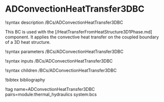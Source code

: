 # ADConvectionHeatTransfer3DBC

!syntax description /BCs/ADConvectionHeatTransfer3DBC

This BC is used with the [/HeatTransferFromHeatStructure3D1Phase.md] component. It applies the convective
heat transfer on the coupled boundary of a 3D heat structure.

!syntax parameters /BCs/ADConvectionHeatTransfer3DBC

!syntax inputs /BCs/ADConvectionHeatTransfer3DBC

!syntax children /BCs/ADConvectionHeatTransfer3DBC

!bibtex bibliography

!tag name=ADConvectionHeatTransfer3DBC pairs=module:thermal_hydraulics system:bcs
